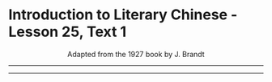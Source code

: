 # Introduction to Literary Chinese - Lesson 25, Text 1

<center>Adapted from the 1927 book by J. Brandt</center>

---

---

